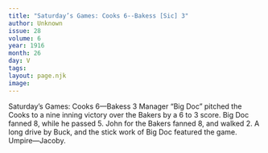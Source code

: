 ```yaml
---
title: "Saturday’s Games: Cooks 6--Bakess [Sic] 3"
author: Unknown
issue: 28
volume: 6
year: 1916
month: 26
day: V
tags:
layout: page.njk
image:
---
```

Saturday’s Games:       Cooks 6—Bakess 3       Manager “Big Doc” pitched the Cooks to a nine inning victory over the Bakers by a 6 to 3 score.       Big Doc fanned 8, while he passed 5.       John for the Bakers fanned 8, and walked 2.       A long drive by Buck, and the stick work of Big Doc featured the game.       Umpire—Jacoby.    




